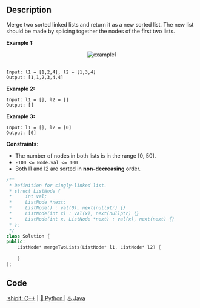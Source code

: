 ## Description

Merge two sorted linked lists and return it as a new sorted list. The new list should be made by splicing together the nodes of the first two lists.

<strong>Example 1:</strong>


<div align="center">
  <img src="https://assets.leetcode.com/uploads/2020/10/03/merge_ex1.jpg" alt="example1">
</div>
<br>

```
Input: l1 = [1,2,4], l2 = [1,3,4]
Output: [1,1,2,3,4,4]
```

<strong>Example 2:</strong>

```
Input: l1 = [], l2 = []
Output: []
```

<strong>Example 3:</strong>
```
Input: l1 = [], l2 = [0]
Output: [0]
```

<strong>Constraints:</strong>

- The number of nodes in both lists is in the range [0, 50].
- ``-100 <= Node.val <= 100``
- Both l1 and l2 are sorted in <strong>non-decreasing</strong> order.

```cpp
/**
 * Definition for singly-linked list.
 * struct ListNode {
 *     int val;
 *     ListNode *next;
 *     ListNode() : val(0), next(nullptr) {}
 *     ListNode(int x) : val(x), next(nullptr) {}
 *     ListNode(int x, ListNode *next) : val(x), next(next) {}
 * };
 */
class Solution {
public:
    ListNode* mergeTwoLists(ListNode* l1, ListNode* l2) {
        
    }
};
```

## Code

<div>
  <a href="https://github.com/Charmve/LeetCode4FLAG/tree/main/https://github.com/Charmve/LeetCode4FLAG/tree/main/21.%20Merge%20Two%20Sorted%20Lists/21_merge-two-sorted-lists.cpp">:shipit: C++</a> | 
  <a href="https://github.com/Charmve/LeetCode4FLAG/tree/main/https://github.com/Charmve/LeetCode4FLAG/tree/main/21.%20Merge%20Two%20Sorted%20Lists/21_merge-two-sorted-lists.py">🐍 Python </a> | 
  <a href="https://github.com/Charmve/LeetCode4FLAG/tree/main/https://github.com/Charmve/LeetCode4FLAG/tree/main/21.%20Merge%20Two%20Sorted%20Lists/21_merge-two-sorted-lists.java">♨️ Java </a>
</div>
